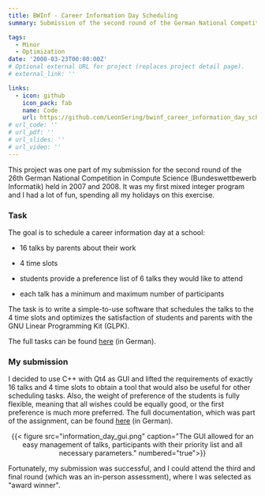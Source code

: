 ```yaml
---
title: BWInf - Career Information Day Scheduling
summary: Submission of the second round of the German National Competition in Computer Science in 2007/2008.

tags:
  - Minor
  - Optimization
date: '2008-03-23T00:00:00Z'
# Optional external URL for project (replaces project detail page).
# external_link: ''

links:
  - icon: github
    icon_pack: fab
    name: Code
    url: https://github.com/LeonSering/bwinf_career_information_day_scheduling
# url_code: ''
# url_pdf: ''
# url_slides: ''
# url_video: ''
---
```

This project was one part of my submission for the second round of the 26th German National Competition in
Compute Science (Bundeswettbewerb Informatik) held in 2007 and 2008. It was my first mixed integer program
and I had a lot of fun, spending all my holidays on this exercise.

### Task

The goal is to schedule a career information day at a school:

- 16 talks by parents about their work

- 4 time slots

- students provide a preference list of 6 talks they would like to attend

- each talk has a minimum and maximum number of participants

The task is to write a simple-to-use software that schedules the talks to the 4 time slots and optimizes the
satisfaction of students and parents with the GNU Linear Programming Kit (GLPK).

The full tasks can be found [here](Aufgabenstellung.pdf) (in German).

### My submission

I decided to use C++ with Qt4 as GUI and lifted the requirements of exactly 16 talks and 4 time slots to obtain a tool that would also
be useful for other scheduling tasks. Also, the weight of preference of the students is fully flexible, meaning that all wishes could
be equally good, or the first preference is much more preferred. The full documentation, which was part of the assignment, can be
found [here](Dokumentation_Informationstag.pdf) (in German).

<center>{{< figure src="information_day_gui.png" caption="The GUI allowed for an easy management of talks, participants with their priority list and all necessary parameters." numbered="true">}}</center>


Fortunately, my submission was successful, and I could attend the third and final round (which was an in-person
assessment), where I was selected as "award winner".
